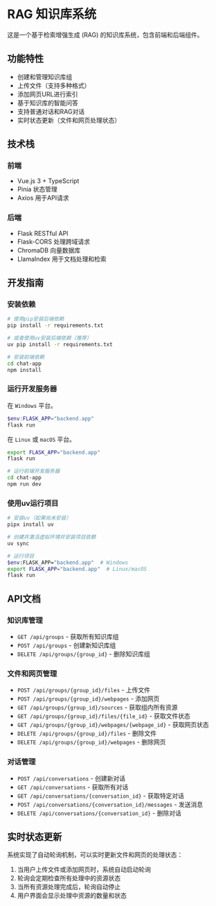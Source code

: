 # RAG 知识库系统

这是一个基于检索增强生成 (RAG) 的知识库系统，包含前端和后端组件。

## 功能特性

- 创建和管理知识库组
- 上传文件（支持多种格式）
- 添加网页URL进行索引
- 基于知识库的智能问答
- 支持普通对话和RAG对话
- 实时状态更新（文件和网页处理状态）

## 技术栈

### 前端
- Vue.js 3 + TypeScript
- Pinia 状态管理
- Axios 用于API请求

### 后端
- Flask RESTful API
- Flask-CORS 处理跨域请求
- ChromaDB 向量数据库
- LlamaIndex 用于文档处理和检索

## 开发指南

### 安装依赖

```bash
# 使用pip安装后端依赖
pip install -r requirements.txt

# 或者使用uv安装后端依赖（推荐）
uv pip install -r requirements.txt

# 安装前端依赖
cd chat-app
npm install
```

### 运行开发服务器

在 `Windows` 平台。
```powershell
$env:FLASK_APP="backend.app"
flask run
```

在 `Linux` 或 `macOS` 平台。
```bash
export FLASK_APP="backend.app"
flask run

# 运行前端开发服务器
cd chat-app
npm run dev
```

### 使用uv运行项目

```bash
# 安装uv（如果尚未安装）
pipx install uv

# 创建并激活虚拟环境并安装项目依赖
uv sync

# 运行项目
$env:FLASK_APP="backend.app"  # Windows
export FLASK_APP="backend.app"  # Linux/macOS
flask run
```

## API文档

### 知识库管理
- `GET /api/groups` - 获取所有知识库组
- `POST /api/groups` - 创建新知识库组
- `DELETE /api/groups/{group_id}` - 删除知识库组

### 文件和网页管理
- `POST /api/groups/{group_id}/files` - 上传文件
- `POST /api/groups/{group_id}/webpages` - 添加网页
- `GET /api/groups/{group_id}/sources` - 获取组内所有资源
- `GET /api/groups/{group_id}/files/{file_id}` - 获取文件状态
- `GET /api/groups/{group_id}/webpages/{webpage_id}` - 获取网页状态
- `DELETE /api/groups/{group_id}/files` - 删除文件
- `DELETE /api/groups/{group_id}/webpages` - 删除网页

### 对话管理
- `POST /api/conversations` - 创建新对话
- `GET /api/conversations` - 获取所有对话
- `GET /api/conversations/{conversation_id}` - 获取特定对话
- `POST /api/conversations/{conversation_id}/messages` - 发送消息
- `DELETE /api/conversations/{conversation_id}` - 删除对话

## 实时状态更新

系统实现了自动轮询机制，可以实时更新文件和网页的处理状态：

1. 当用户上传文件或添加网页时，系统自动启动轮询
2. 轮询会定期检查所有处理中的资源状态
3. 当所有资源处理完成后，轮询自动停止
4. 用户界面会显示处理中资源的数量和状态
